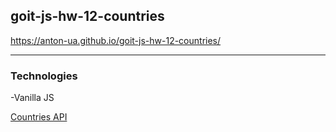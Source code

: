 ## goit-js-hw-12-countries

https://anton-ua.github.io/goit-js-hw-12-countries/

------------

### Technologies
-Vanilla JS

[Countries API](https://restcountries.eu/)
